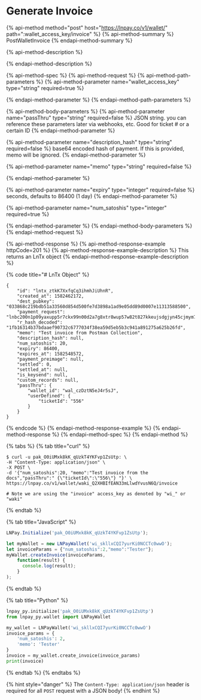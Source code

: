 # Generate Invoice

{% api-method method="post" host="https://lnpay.co/v1/wallet/" path=":wallet\_access\_key/invoice" %}
{% api-method-summary %}
PostWalletInvoice
{% endapi-method-summary %}

{% api-method-description %}

{% endapi-method-description %}

{% api-method-spec %}
{% api-method-request %}
{% api-method-path-parameters %}
{% api-method-parameter name="wallet\_access\_key" type="string" required=true %}

{% endapi-method-parameter %}
{% endapi-method-path-parameters %}

{% api-method-body-parameters %}
{% api-method-parameter name="passThru" type="string" required=false %}
JSON string. you can reference these parameters later via webhooks, etc. Good for ticket \# or a certain ID
{% endapi-method-parameter %}

{% api-method-parameter name="description\_hash" type="string" required=false %}
base64 encoded hash of payment. If this is provided, memo will be ignored.
{% endapi-method-parameter %}

{% api-method-parameter name="memo" type="string" required=false %}

{% endapi-method-parameter %}

{% api-method-parameter name="expiry" type="integer" required=false %}
seconds, defaults to 86400 \(1 day\)
{% endapi-method-parameter %}

{% api-method-parameter name="num\_satoshis" type="integer" required=true %}

{% endapi-method-parameter %}
{% endapi-method-body-parameters %}
{% endapi-method-request %}

{% api-method-response %}
{% api-method-response-example httpCode=201 %}
{% api-method-response-example-description %}
This returns an LnTx object 
{% endapi-method-response-example-description %}

{% code title="\# LnTx Object" %}
```
{
    "id": "lntx_ztkK7XxfqCq3ihmhJiUhnR",
    "created_at": 1582462172,
    "dest_pubkey": "033868c219bdb51a33560d854d500fe7d3898a1ad9e05dd89d0007e11313588500",
    "payment_request": "lnbc200n1p09yaxupp5r7ckx99n00d2a7g8xtr8wup57w82t827kkeujsdgjyn45cjmym7sdp623jhxapqd9h8vmmfvdjjqenjdakjq5r0wd6x6ctwyppk7mrvv43hg6t0dccqzpgxqyz5vqsp5gyfwnrqnkyvxxgpww0vwsl8tfe524ggr5kngr8n8fn4vt9xl5ggs9qy9qsq42vwx9dh2n3ggrlgwqqxqq77detywruhv2s558uk3vfrumgmjfhs3y8hwtgxe7cx6svg4pr87qzfg8mgawsveqe6wn0te9d3h02fm4spxtzy5s",
    "r_hash_decoded": "1fb16314b37bdaaef90732c6777034f38ea59d5eb5b3c941a891275a625b26fd",
    "memo": "Test invoice from Postman Collection",
    "description_hash": null,
    "num_satoshis": 20,
    "expiry": 86400,
    "expires_at": 1582548572,
    "payment_preimage": null,
    "settled": 0,
    "settled_at": null,
    "is_keysend": null,
    "custom_records": null,
    "passThru": {
        "wallet_id": "wal_czDztN5eJ4r5sJ",
        "userDefined": {
            "ticketId": "556"
        }
    }
}
```
{% endcode %}
{% endapi-method-response-example %}
{% endapi-method-response %}
{% endapi-method-spec %}
{% endapi-method %}

{% tabs %}
{% tab title="curl" %}
```text
$ curl -u pak_O0iUMxk8kK_qUzkT4YKFvp1ZsUtp: \
-H "Content-Type: application/json" \
-X POST \
-d '{"num_satoshis":20, "memo":"Test invoice from the docs","passThru":" {\"ticketId\":\"556\"} "}' \
https://lnpay.co/v1/wallet/waki_Q2XHBIfEAN33mLlwdYvusN6Q/invoice

# Note we are using the "invoice" access_key as denoted by "wi_" or "waki"
```
{% endtab %}

{% tab title="JavaScript" %}
```javascript
LNPay.Initialize('pak_O0iUMxk8kK_qUzkT4YKFvp1ZsUtp');

let myWallet = new LNPayWallet('wi_skllxCQI7yurKi0NCCTc0wwO');
let invoiceParams = {"num_satoshis":2,"memo":"Tester"};
myWallet.createInvoice(invoiceParams,
    function(result) {
      console.log(result);
    }
);
```
{% endtab %}

{% tab title="Python" %}
```python
lnpay_py.initialize('pak_O0iUMxk8kK_qUzkT4YKFvp1ZsUtp')
from lnpay_py.wallet import LNPayWallet

my_wallet = LNPayWallet('wi_skllxCQI7yurKi0NCCTc0wwO')
invoice_params = {
    'num_satoshis': 2,
    'memo': 'Tester'
}
invoice = my_wallet.create_invoice(invoice_params)
print(invoice)
```
{% endtab %}
{% endtabs %}

{% hint style="danger" %}
The `Content-Type: application/json` header is required for all `POST` request with a JSON body!
{% endhint %}

